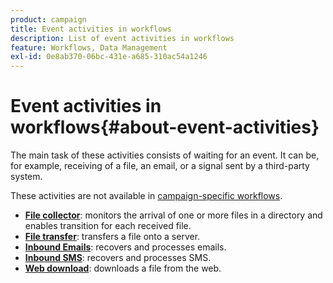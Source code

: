 ```yaml
---
product: campaign
title: Event activities in workflows
description: List of event activities in workflows
feature: Workflows, Data Management
exl-id: 0e8ab370-06bc-431e-a685-310ac54a1246
---
```

# Event activities in workflows{#about-event-activities}

The main task of these activities consists of waiting for an event. It can be, for example, receiving of a file, an email, or a signal sent by a third-party system.

These activities are not available in [campaign-specific workflows](campaign-workflows.md).


* **[File collector](file-collector.md)**: monitors the arrival of one or more files in a directory and enables transition for each received file. 
* **[File transfer](file-transfer.md)**: transfers a file onto a server. 
* **[Inbound Emails](inbound-emails.md)**: recovers and processes emails.
* **[Inbound SMS](inbound-sms.md)**: recovers and processes SMS.
* **[Web download](web-download.md)**: downloads a file from the web.
